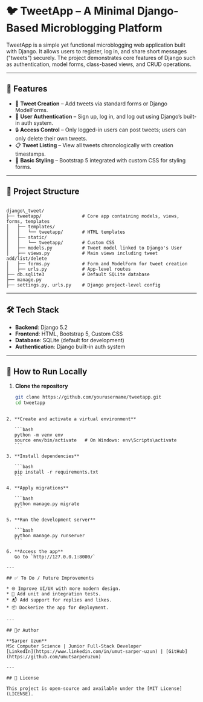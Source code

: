 # 🐦 TweetApp – A Minimal Django-Based Microblogging Platform

TweetApp is a simple yet functional microblogging web application built with Django. It allows users to register, log in, and share short messages ("tweets") securely. The project demonstrates core features of Django such as authentication, model forms, class-based views, and CRUD operations.

---

## 🚀 Features

- 📝 **Tweet Creation** – Add tweets via standard forms or Django ModelForms.
- 👥 **User Authentication** – Sign up, log in, and log out using Django’s built-in auth system.
- 🔒 **Access Control** – Only logged-in users can post tweets; users can only delete their own tweets.
- 📋 **Tweet Listing** – View all tweets chronologically with creation timestamps.
- 🎨 **Basic Styling** – Bootstrap 5 integrated with custom CSS for styling forms.

---

## 📂 Project Structure

```

django\_tweet/
├── tweetapp/               # Core app containing models, views, forms, templates
│   ├── templates/
│   │   └── tweetapp/       # HTML templates
│   ├── static/
│   │   └── tweetapp/       # Custom CSS
│   ├── models.py           # Tweet model linked to Django's User
│   ├── views.py            # Main views including tweet add/list/delete
│   ├── forms.py            # Form and ModelForm for tweet creation
│   ├── urls.py             # App-level routes
├── db.sqlite3              # Default SQLite database
├── manage.py
├── settings.py, urls.py    # Django project-level config

````

---

## 🛠️ Tech Stack

- **Backend**: Django 5.2
- **Frontend**: HTML, Bootstrap 5, Custom CSS
- **Database**: SQLite (default for development)
- **Authentication**: Django built-in auth system

---

## 🧪 How to Run Locally

1. **Clone the repository**
   ```bash
   git clone https://github.com/yourusername/tweetapp.git
   cd tweetapp
````

2. **Create and activate a virtual environment**

   ```bash
   python -m venv env
   source env/bin/activate   # On Windows: env\Scripts\activate
   ```

3. **Install dependencies**

   ```bash
   pip install -r requirements.txt
   ```

4. **Apply migrations**

   ```bash
   python manage.py migrate
   ```

5. **Run the development server**

   ```bash
   python manage.py runserver
   ```

6. **Access the app**
   Go to `http://127.0.0.1:8000/`

---

## ✅ To Do / Future Improvements

* 🌐 Improve UI/UX with more modern design.
* 🧪 Add unit and integration tests.
* 📬 Add support for replies and likes.
* 📦 Dockerize the app for deployment.

---

## 🙋‍♂️ Author

**Sarper Uzun**
MSc Computer Science | Junior Full-Stack Developer
[LinkedIn](https://www.linkedin.com/in/umut-sarper-uzun) | [GitHub](https://github.com/umutsarperuzun)

---

## 📄 License

This project is open-source and available under the [MIT License](LICENSE).



